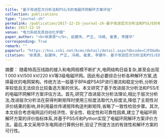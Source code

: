 ```yaml
---
title: "基于改进层次分析法和PSS/E的电磁环网解环方案评估"
collection: publications
type: "journal-zh"
permalink: /publication/2017-12-15-journal-zh-基于改进层次分析法和PSS/E的电磁环网解环方案评估
date: 2017-12-15
venue: "电力系统及其自动化学报"
paper_author: "<b>徐潇源*</b>, 赵建伟, 严正, 冯楠, 崔勇, 李建华"
corresponding: True
remark: ""
paperurl: "https://kns.cnki.net/kcms/detail/detail.aspx?dbcode=CJFD&dbname=CJFDLAST2018&filename=DLZD201712014&uniplatform=NZKPT&v=jP3SwNBkKMF1OnYiHZ063dqrgDOVmQSji8lAfaM6ZDYRTqkxUyhGbc-DE-Bz5mN_"
citation: '徐潇源, 赵建伟, 严正, 冯楠, 崔勇, 李建华. 基于改进层次分析法和PSS/E的电磁环网解环方案评估[J]. 电力系统及其自动化学报, 2017, 29(12): 76-82.'
---
```


摘要：
随着特高压线路的接入和电网规模不断扩大,电网结构日益复杂,甚至会出现1 000 kV/500 kV/220 kV等3级电磁环网。因此有必要综合分析各种解环方案,选择最优的电网架构。传统方法一般基于BPA或PSASP进行潮流和稳定分析,分析效率较低且无法综合比较备选方案的优劣。本文研究了基于改进层次分析法和PSS/E的电磁环网解环方案评估方法。首先,研究了改进层次分析法理论,相比于层次分析法,改进层次分析法在获得判断矩阵时使用三标度法取代九标度法,降低了主观性对评价结果的影响,并利用最优传递矩阵构造判断矩阵,省略了一致性检验步骤。其次,本文综合考虑电网运行的经济性、安全性、稳定性和可靠性因素,建立了电磁环网解环方案的评价指标体系,并基于PSS/E和Python实现了电磁环网解环方案评价方法。最后,本文采用华东电网进行算例分析,验证了所提方法的有效性和解环方案的可行性。 